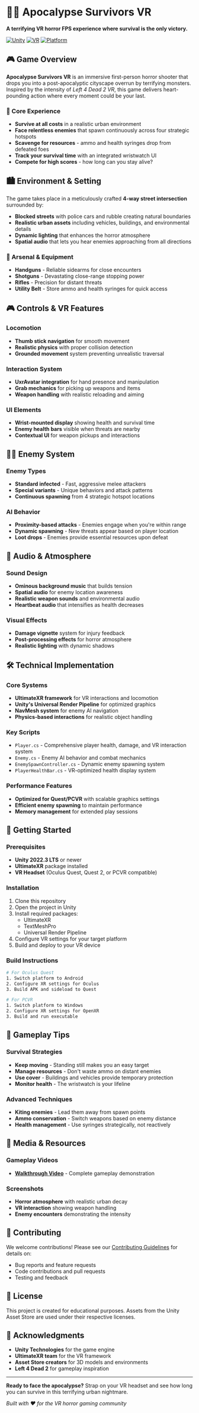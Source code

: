 # 🧟‍♂️ Apocalypse Survivors VR

**A terrifying VR horror FPS experience where survival is the only victory.**

[![Unity](https://img.shields.io/badge/Unity-2022.3+-blue.svg)](https://unity3d.com/)
[![VR](https://img.shields.io/badge/VR-Oculus%20Quest%20|%20PCVR-green.svg)](https://www.meta.com/quest/)
[![Platform](https://img.shields.io/badge/Platform-Windows%20|%20Android-orange.svg)](https://unity3d.com/unity/features/multiplatform)

## 🎮 Game Overview

**Apocalypse Survivors VR** is an immersive first-person horror shooter that drops you into a post-apocalyptic cityscape overrun by terrifying monsters. Inspired by the intensity of *Left 4 Dead 2 VR*, this game delivers heart-pounding action where every moment could be your last.

### 🎯 Core Experience
- **Survive at all costs** in a realistic urban environment
- **Face relentless enemies** that spawn continuously across four strategic hotspots
- **Scavenge for resources** - ammo and health syringes drop from defeated foes
- **Track your survival time** with an integrated wristwatch UI
- **Compete for high scores** - how long can you stay alive?

## 🏙️ Environment & Setting

The game takes place in a meticulously crafted **4-way street intersection** surrounded by:
- **Blocked streets** with police cars and rubble creating natural boundaries
- **Realistic urban assets** including vehicles, buildings, and environmental details
- **Dynamic lighting** that enhances the horror atmosphere
- **Spatial audio** that lets you hear enemies approaching from all directions

### 🔫 Arsenal & Equipment
- **Handguns** - Reliable sidearms for close encounters
- **Shotguns** - Devastating close-range stopping power
- **Rifles** - Precision for distant threats
- **Utility Belt** - Store ammo and health syringes for quick access

## 🎮 Controls & VR Features

### Locomotion
- **Thumb stick navigation** for smooth movement
- **Realistic physics** with proper collision detection
- **Grounded movement** system preventing unrealistic traversal

### Interaction System
- **UxrAvatar integration** for hand presence and manipulation
- **Grab mechanics** for picking up weapons and items
- **Weapon handling** with realistic reloading and aiming

### UI Elements
- **Wrist-mounted display** showing health and survival time
- **Enemy health bars** visible when threats are nearby
- **Contextual UI** for weapon pickups and interactions

## 🧟‍♂️ Enemy System

### Enemy Types
- **Standard infected** - Fast, aggressive melee attackers
- **Special variants** - Unique behaviors and attack patterns
- **Continuous spawning** from 4 strategic hotspot locations

### AI Behavior
- **Proximity-based attacks** - Enemies engage when you're within range
- **Dynamic spawning** - New threats appear based on player location
- **Loot drops** - Enemies provide essential resources upon defeat

## 🎵 Audio & Atmosphere

### Sound Design
- **Ominous background music** that builds tension
- **Spatial audio** for enemy location awareness
- **Realistic weapon sounds** and environmental audio
- **Heartbeat audio** that intensifies as health decreases

### Visual Effects
- **Damage vignette** system for injury feedback
- **Post-processing effects** for horror atmosphere
- **Realistic lighting** with dynamic shadows

## 🛠️ Technical Implementation

### Core Systems
- **UltimateXR framework** for VR interactions and locomotion
- **Unity's Universal Render Pipeline** for optimized graphics
- **NavMesh system** for enemy AI navigation
- **Physics-based interactions** for realistic object handling

### Key Scripts
- `Player.cs` - Comprehensive player health, damage, and VR interaction system
- `Enemy.cs` - Enemy AI behavior and combat mechanics
- `EnemySpawnController.cs` - Dynamic enemy spawning system
- `PlayerHealthBar.cs` - VR-optimized health display system

### Performance Features
- **Optimized for Quest/PCVR** with scalable graphics settings
- **Efficient enemy spawning** to maintain performance
- **Memory management** for extended play sessions

## 🚀 Getting Started

### Prerequisites
- **Unity 2022.3 LTS** or newer
- **UltimateXR** package installed
- **VR Headset** (Oculus Quest, Quest 2, or PCVR compatible)

### Installation
1. Clone this repository
2. Open the project in Unity
3. Install required packages:
   - UltimateXR
   - TextMeshPro
   - Universal Render Pipeline
4. Configure VR settings for your target platform
5. Build and deploy to your VR device

### Build Instructions
```bash
# For Oculus Quest
1. Switch platform to Android
2. Configure XR settings for Oculus
3. Build APK and sideload to Quest

# For PCVR
1. Switch platform to Windows
2. Configure XR settings for OpenXR
3. Build and run executable
```

## 🎯 Gameplay Tips

### Survival Strategies
- **Keep moving** - Standing still makes you an easy target
- **Manage resources** - Don't waste ammo on distant enemies
- **Use cover** - Buildings and vehicles provide temporary protection
- **Monitor health** - The wristwatch is your lifeline

### Advanced Techniques
- **Kiting enemies** - Lead them away from spawn points
- **Ammo conservation** - Switch weapons based on enemy distance
- **Health management** - Use syringes strategically, not reactively

## 🎥 Media & Resources

### Gameplay Videos
- **[Walkthrough Video](https://www.youtube.com/watch?v=U-XgCW5fjq4)** - Complete gameplay demonstration

### Screenshots
- **Horror atmosphere** with realistic urban decay
- **VR interaction** showing weapon handling
- **Enemy encounters** demonstrating the intensity

## 🤝 Contributing

We welcome contributions! Please see our [Contributing Guidelines](CONTRIBUTING.md) for details on:
- Bug reports and feature requests
- Code contributions and pull requests
- Testing and feedback

## 📄 License

This project is created for educational purposes. Assets from the Unity Asset Store are used under their respective licenses.

## 🙏 Acknowledgments

- **Unity Technologies** for the game engine
- **UltimateXR team** for the VR framework
- **Asset Store creators** for 3D models and environments
- **Left 4 Dead 2** for gameplay inspiration

---

**Ready to face the apocalypse?** Strap on your VR headset and see how long you can survive in this terrifying urban nightmare.

*Built with ❤️ for the VR horror gaming community*
